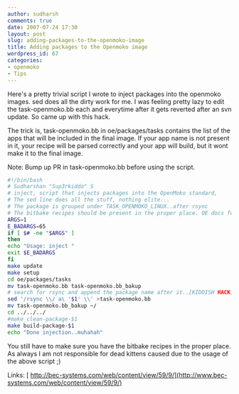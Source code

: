 ```yaml
---
author: sudharsh
comments: true
date: 2007-07-24 17:30
layout: post
slug: adding-packages-to-the-openmoko-image
title: Adding packages to the Openmoko image
wordpress_id: 67
categories:
- openmoko
- Tips
---
```


Here's a pretty trivial script I wrote to inject packages into the openmoko images. sed does all the dirty work for me. I was feeling pretty lazy to edit the task-openmoko.bb each and everytime after it gets reverted after an svn update. So came up with this hack.

The trick is, task-openmoko.bb in oe/packages/tasks contains the list of the apps that will be included in the final image. If your app name is not present in it, your recipe will be parsed correctly and your app will build, but it wont make it to the final image.

Note: Bump up PR in task-openmoko.bb before using the script.

``` bash
#!/bin/bash
# Sudharshan "Sup3rkiddo" S
# inject, script that injects packages into the OpenMoko standard,
# The sed line does all the stuff, nothing elite...
# The package is grouped under TASK_OPENMOKO_LINUX..after rsync
# The bitbake recipes should be present in the proper place. OE docs for info
ARGS=1
E_BADARGS=65
if [ $# -ne "$ARGS" ]
then
echo "Usage: inject "
exit $E_BADARGS
fi
make update
make setup
cd oe/packages/tasks
mv task-openmoko.bb task-openmoko.bb_bakup
# search for rsync and append the package name after it..[KIDDISH HACK]
sed '/rsync \\/ a\ '$1' \\' >task-openmoko.bb
mv task-openmoko.bb_bakup ~/
cd ../../../
#make clean-package-$1
make build-package-$1
echo "Done injection..muhahah"
```
You still have to make sure you have the bitbake recipes in the proper place. As always I am not responsible for dead kittens caused due to the usage of the above script ;)

Links:
[ http://bec-systems.com/web/content/view/59/9/](http://www.bec-systems.com/web/content/view/59/9/)
